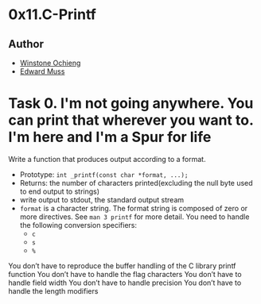 # 0x11.C-Printf

## Author
* [Winstone Ochieng](https://www.winweb.cloudrebue.co.ke)
* [Edward Muss](https://edwardmuss.cloudrebue.co.ke)

# Task 0. I'm not going anywhere. You can print that wherever you want to. I'm here and I'm a Spur for life 

 Write a function that produces output according to a format.
* Prototype: `int _printf(const char *format, ...);`
* Returns: the number of characters printed(excluding the null byte used to end output to strings)
* write output to stdout, the standard output stream
* `format` is a character string. The format string is composed of zero or more directives. See `man 3 printf` for more detail. You need to handle the following conversion specifiers:
    * `c`
    * `s`
    * `%`
    
You don’t have to reproduce the buffer handling of the C library printf function
You don’t have to handle the flag characters
You don’t have to handle field width
You don’t have to handle precision
You don’t have to handle the length modifiers
